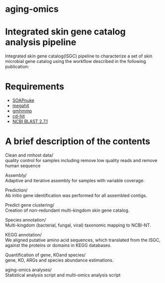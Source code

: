 # aging-omics
# Integrated skin gene catalog analysis pipeline
Integrated skin gene catalog(ISGC) pipeline to characterize a set of skin microbial gene catalog using the workflow described in the following publication:

# Requirements

- [SOAPnuke](http://manpages.ubuntu.com/manpages/cosmic/man1/soap.1.html)
- [megahit](https://github.com/voutcn/megahit)
- [gmhmmp](http://exon.gatech.edu/license_download.cgi)
- [cd-hit](http://manpages.ubuntu.com/manpages/bionic/man1/cd-hit-para.1.html)
- [NCBI BLAST 2.7.1](https://blast.ncbi.nlm.nih.gov/Blast.cgi)

# A brief description of the contents
Clean and rmhost data/  
quality control for samples including remove low quality reads and remove human sequence  

Assembly/  
Adaptive and iterative assembly for samples with variable coverage.  

Prediction/  
Ab initio gene identification was performed for all assembled contigs.   

Predict gene clustering/  
Creation of non-redundant multi-kingdom skin gene catalog.  

Species annotation/  
Multi-kingdom (bacterial, fungal, viral) taxonomic mapping to NCBI-NT.  

KEGG annotation/  
We aligned putative amino acid sequences, which translated from the ISGC, against the proteins or domains in KEGG databases.  

Quantification of gene, KOand species/  
gene, KO, ARGs and species abundance estimations.  

aging-omics analyses/  
Statistical analysis script and multi-omics analysis script



